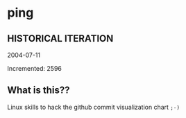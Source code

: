 # ping

## HISTORICAL ITERATION
2004-07-11

Incremented: 2596

## What is this?? 
Linux skills to hack the github commit visualization chart `;-)`

